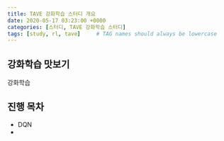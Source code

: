 ```yaml
---
title: TAVE 강화학습 스터디 개요
date: 2020-05-17 03:23:00 +0000
categories: [스터디, TAVE 강화학습 스터디]
tags: [study, rl, tave]     # TAG names should always be lowercase
---
```


## 강화학습 맛보기

강화학습 

## 진행 목차

* DQN
* 